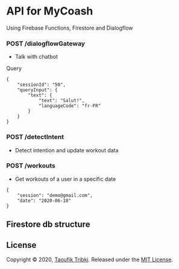 
# API for MyCoash
 Using Firebase Functions, Firestore and Dialogflow

###  POST /dialogflowGateway
-  Talk with chatbot

Query
```
{
	"sessionId": "50",
    "queryInput": {
		"text": {
			"text": "Salut!",
            "languageCode": "fr-FR"
		}
    }
}
```
### POST /detectIntent

-  Detect intention and update workout data

### POST /workouts
- Get workouts of a user in a specific date
```
{
    "session": "demo@gmail.com",
    "date": "2020-06-18"
}
```

## Firestore db structure



## License

Copyright © 2020,  [Taoufik Tribki](https://github.com/ta0uf19). Released under the  [MIT License](https://github.com/jonschlinkert/update-copyright/blob/master/LICENSE).
